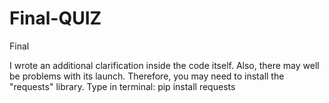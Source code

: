 # Final-QUIZ
Final

I wrote an additional clarification inside the code itself. Also, there may well be problems with its launch. Therefore, you may need to install the "requests" library. Type in terminal: pip install requests
